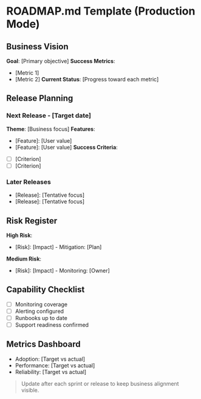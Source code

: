 ﻿# ROADMAP.md Template (Production Mode)

## Business Vision
**Goal**: [Primary objective]
**Success Metrics**:
- [Metric 1]
- [Metric 2]
**Current Status**: [Progress toward each metric]

## Release Planning
### Next Release - [Target date]
**Theme**: [Business focus]
**Features**:
- [Feature]: [User value]
- [Feature]: [User value]
**Success Criteria**:
- [ ] [Criterion]
- [ ] [Criterion]

### Later Releases
- [Release]: [Tentative focus]
- [Release]: [Tentative focus]

## Risk Register
**High Risk**:
- [Risk]: [Impact] - Mitigation: [Plan]

**Medium Risk**:
- [Risk]: [Impact] - Monitoring: [Owner]

## Capability Checklist
- [ ] Monitoring coverage
- [ ] Alerting configured
- [ ] Runbooks up to date
- [ ] Support readiness confirmed

## Metrics Dashboard
- Adoption: [Target vs actual]
- Performance: [Target vs actual]
- Reliability: [Target vs actual]

> Update after each sprint or release to keep business alignment visible.
